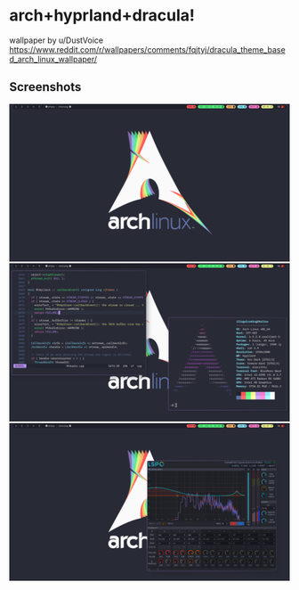 # arch+hyprland+dracula!
wallpaper by u/DustVoice https://www.reddit.com/r/wallpapers/comments/fqjtyj/dracula_theme_based_arch_linux_wallpaper/
## Screenshots
![Screenshot](https://github.com/illegalcoding/dots/blob/main/screenshots/2023-11-13T03:46:43,210810644+01:00.png?raw=true)
![Screenshot](https://github.com/illegalcoding/dots/blob/main/screenshots/2023-11-13T03:48:39,587549461+01:00.png?raw=true)
![Screenshot](https://github.com/illegalcoding/dots/blob/main/screenshots/2023-11-13T03:47:08,447759592+01:00.png?raw=true)

